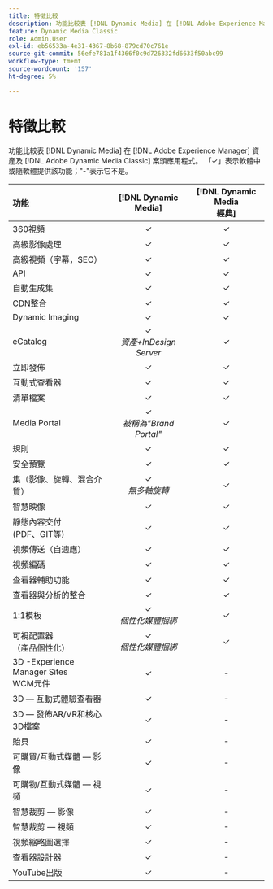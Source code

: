 ```yaml
---
title: 特徵比較
description: 功能比較表 [!DNL Dynamic Media] 在 [!DNL Adobe Experience Manager] 資產及 [!DNL Adobe Dynamic Media Classic] 案頭應用程式。
feature: Dynamic Media Classic
role: Admin,User
exl-id: eb56533a-4e31-4367-8b68-879cd70c761e
source-git-commit: 56efe781a1f4366f0c9d726332fd6633f50abc99
workflow-type: tm+mt
source-wordcount: '157'
ht-degree: 5%

---
```


# 特徵比較

功能比較表 [!DNL Dynamic Media] 在 [!DNL Adobe Experience Manager] 資產及 [!DNL Adobe Dynamic Media Classic] 案頭應用程式。 「✓」表示軟體中或隨軟體提供該功能；&quot;-&quot;表示它不是。

| 功能 | [!DNL Dynamic Media] | [!DNL Dynamic Media<br>經典] |
| :--- | :---: | :---: |
| 360視頻 | ✓ | ✓ |
| 高級影像處理 | ✓ | ✓ |
| 高級視頻（字幕，SEO） | ✓ | ✓ |
| API | ✓ | ✓ |
| 自動生成集 | ✓ | ✓ |
| CDN整合 | ✓ | ✓ |
| Dynamic Imaging | ✓ | ✓ |
| eCatalog | ✓<br>*資產+InDesign Server* | ✓ |
| 立即發佈 | ✓ | ✓ |
| 互動式查看器 | ✓ | ✓ |
| 清單檔案 | ✓ | ✓ |
| Media Portal | ✓<br>*被稱為&quot;Brand Portal&quot;* | ✓ |
| 規則 | ✓ | ✓ |
| 安全預覽 | ✓ | ✓ |
| 集（影像、旋轉、混合介質） | ✓<br>*無多軸旋轉* | ✓ |
| 智慧映像 | ✓ | ✓ |
| 靜態內容交付<br>(PDF、GIT等) | ✓ | ✓ |
| 視頻傳送（自適應） | ✓ | ✓ |
| 視頻編碼 | ✓ | ✓ |
| 查看器輔助功能 | ✓ | ✓ |
| 查看器與分析的整合 | ✓ | ✓ |
| 1:1模板 | ✓<br>*個性化媒體捆綁* | ✓ |
| 可視配置器<br>（產品個性化） | ✓<br>*個性化媒體捆綁* | ✓ |
| 3D -Experience Manager Sites<br>WCM元件 | ✓ | - |
| 3D — 互動式體驗查看器 | ✓ | - |
| 3D — 發佈AR/VR和核心3D檔案 | ✓ | - |
| 貽貝 | ✓ | - |
| 可購買/互動式媒體 — 影像 | ✓ | - |
| 可購物/互動式媒體 — 視頻 | ✓ | - |
| 智慧裁剪 — 影像 | ✓ | - |
| 智慧裁剪 — 視頻 | ✓ | - |
| 視頻縮略圖選擇 | ✓ | - |
| 查看器設計器 | ✓ | - |
| YouTube出版 | ✓ | - |
